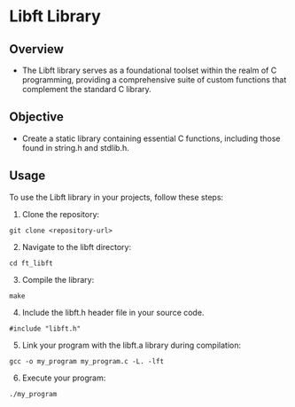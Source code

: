 # Libft Library
## Overview
- The Libft library serves as a foundational toolset within the realm of C programming, providing a comprehensive suite of custom functions that complement the standard C library.

## Objective
- Create a static library containing essential C functions, including those found in string.h and stdlib.h.

## Usage
To use the Libft library in your projects, follow these steps:

1. Clone the repository:
```
git clone <repository-url>
```
2. Navigate to the libft directory:
```
cd ft_libft
```
3. Compile the library:
```
make
```
4. Include the libft.h header file in your source code.
```
#include "libft.h"
```
5. Link your program with the libft.a library during compilation:
```
gcc -o my_program my_program.c -L. -lft
```
6. Execute your program:
```
./my_program
```
